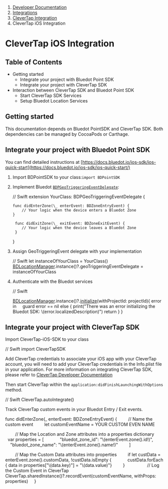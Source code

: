 1.  [Developer Documentation](https://docs.bluedot.io)
2.  [Integrations](https://docs.bluedot.io/integrations/)
3.  [CleverTap Integration](https://docs.bluedot.io/integrations/clevertap-integration/)
4.  CleverTap iOS Integration

CleverTap iOS Integration
=========================

Table of Contents
-----------------

*   Getting started
    *   Integrate your project with Bluedot Point SDK
    *   Integrate your project with CleverTap SDK
*   Interaction between CleverTap SDK and Bluedot Point SDK
    *   Start CleverTap SDK Services
    *   Setup Bluedot Location Services

Getting started
---------------

This documentation depends on Bluedot PointSDK and CleverTap SDK. Both dependencies can be managed by CocoaPods or Carthage.

Integrate your project with Bluedot Point SDK
---------------------------------------------

You can find detailed instructions at [https://docs.bluedot.io/ios-sdk/ios-quick-start](https://docs.bluedot.io/ios-sdk/ios-quick-start/)

1.  Import BDPointSDK to your class:`import BDPointSDK`
2.  Implement Bluedot [`BDPGeoTriggeringEventDelegate`](https://ios-docs.bluedot.io/Protocols/BDPGeoTriggeringEventDelegate.html):
    
    // Swift
    extension YourClass: BDPGeoTriggeringEventDelegate {
    
        func didEnterZone(\_ enterEvent: BDZoneEntryEvent) {
            // Your logic when the device enters a Bluedot Zone
        }
    
         func didExitZone(\_ exitEvent: BDZoneExitEvent) {
            // Your logic when the device leaves a Bluedot Zone
         }
    }
    
3.  Assign GeoTriggeringEvent delegate with your implementation
    
    // Swift
    let instanceOfYourClass \= YourClass()
    [BDLocationManager](https://ios-docs.bluedot.io/Classes/BDLocationManager.html).instance()?.geoTriggeringEventDelegate \= instanceOfYourClass
    
4.  Authenticate with the Bluedot services
    
    // Swift
    
    [BDLocationManager](https://ios-docs.bluedot.io/Classes/BDLocationManager.html).instance()?.[initialize](https://ios-docs.bluedot.io/Classes/BDLocationManager.html#/c:objc(cs)BDLocationManager(im)initializeWithProjectId:completion:)(withProjectId: projectId){ error in
         guard error \== nil else {
            print("There was an error initializing the Bluedot SDK: \\(error.localizedDescription)")
            return
         }
    }
    

Integrate your project with CleverTap SDK
-----------------------------------------

Import CleverTap-iOS-SDK to your class

// Swift
 import CleverTapSDK

Add CleverTap credentials to associate your iOS app with your CleverTap account, you will need to add your CleverTap credentials in the Info.plist file in your application. For more information on integrating CleverTap SDK, please refer to [CleverTap Developer Documentation](https://developer.clevertap.com/docs/ios-quickstart-guide)

Then start CleverTap within the `application:didFinishLaunchingWithOptions` method.

// Swift
CleverTap.autoIntegrate()

Track CleverTap custom events in your Bluedot Entry / Exit events.

func didEnterZone(\_ enterEvent: BDZoneEntryEvent) {
        // Name the custom event
        let customEventName \= YOUR CUSTOM EVEN NAME

        // Map the Location and Zone attributes into a properties dictionary
        var properties \= \[
            "bluedot\_zone\_id": "\\(enterEvent.zone().id!)",
            "bluedot\_zone\_name": "\\(enterEvent.zone().name!)"
        \]

        // Map the Custom Data attributes into properties
        if let custData \= enterEvent.zone().customData, !custData.isEmpty {
            custData.forEach { data in properties\["\\(data.key)"\] \= "\\(data.value)"}
        }
        
        // Log the Custom Event in CleverTap
        CleverTap.sharedInstance()?.recordEvent(customEventName, withProps: properties)
    }